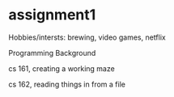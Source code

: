 # assignment1

Hobbies/intersts: brewing, video games, netflix

Programming Background

cs 161, creating a working maze

cs 162, reading things in from a file
